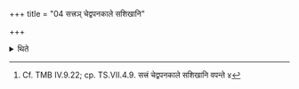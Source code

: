 +++
title = "04 सत्त्रञ् चेद्वपनकाले सशिखानि"

+++

<details><summary>थिते</summary>

4. If (the twelve-day-sacrifice is performed as) a sacrificial session (the performers ) shave (their heads) along with the tufts of hair at the time of the shaving.[^1]  

[^1]: Cf. TMB IV.9.22; cp. TS.VII.4.9. 
सत्त्रं चेद्वपनकाले सशिखानि वपन्ते ४
</details>
